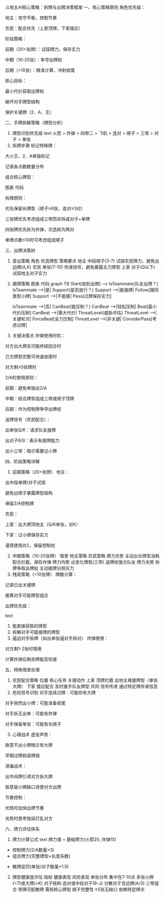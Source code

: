 斗地主AI核心策略：拆牌与出牌决策框架 一、核心策略原则 角色优先级：

地主：攻守平衡，控制节奏

农民：配合优先（上家顶牌，下家接应）

阶段策略：

前期（20+张牌）：试探牌力，保存实力

中期（10-20张）：争夺出牌权

后期（<10张）：精准计算，冲刺收尾

核心目标：

最小代价获取出牌权

破坏对手牌型结构

保护关键牌（2、A、王）

二、手牌拆解策略（牌型分析）

1. 牌型识别优先级 text 火箭 > 炸弹 > 四带二 > 飞机 > 连对 > 顺子 > 三带 > 对子 > 单张
2. 拆牌步骤 标记特殊牌：

大小王、2、A单独标记

记录各点数数量分布

组合核心牌型：

图表 代码

拆牌原则：

优先保留长牌型（顺子≥6张，连对≥3对）

三张牌优先考虑组成三带而非拆成对子+单牌

四张牌优先拆为炸弹，次选拆为两对

单牌点数≤10时可考虑组成顺子

三、出牌决策树

1. 首出策略 角色 优选牌型 策略要点 地主 中段顺子(3-7)    试探农民牌力，避免出边牌(A,K)
   农民 单张(7-10)    传递信号，避免暴露主力牌型 上家 对子(Q以下)    试探地主对子实力
2. 跟牌策略 图表 代码 graph TB Start[收到出牌] --> IsTeammate{队友出牌？} IsTeammate -->|是| Support{是否放行？} Support -->|能接牌| Follow[跟同类型小牌]
   Support -->|不能接| Pass[过牌保存实力]

   IsTeammate -->|否| CanBeat{能压制？} CanBeat -->|轻松压制| Beat[最小代价压制]
   CanBeat -->|需大代价| ThreatLevel{威胁评估} ThreatLevel -->|关键轮次| ForceBeat[全力压制]
   ThreatLevel -->|非关键| ConsiderPass[考虑过牌]
3. 关键决策点 炸弹使用时机：

对方出大牌且可能终结回合时

己方牌型完整可快速收尾时

对方剩≤5张牌时

2/A的使用原则：

前期：避免单独出2/A

中期：结合牌型组成三带或顺子顶牌

后期：作为控制牌争夺出牌权

送牌信号（农民配合）：

出单张Q/K：请求队友接牌

出对子8/9：表示有接牌能力

出小三带：暗示需要过小牌

四、阶段策略详解

1. 前期策略（20+张牌） 地主：

出中段单牌/对子试探

避免出顺子暴露牌型结构

保留2/A控制牌

农民：

上家：出大牌顶地主（Q/K单张，对K）

下家：过小牌保存实力

谨慎使用对2，保留控制权

2. 中期策略（10-20张牌） 情景 地主策略 农民策略 牌力优势 主动出长牌型消耗 配合拦截，保存炸弹 牌力均势 出变化牌型(三带)    送牌给强方队友 牌力劣势 拆牌争取出牌权 主动接牌分担压力
3. 残局策略（<10张牌） 牌数计算：

记录已出关键牌

推算对手可能牌型组合

出牌优先级：

text

1. 能直接获胜的牌型
2. 拆解对手可能接牌的牌型
3. 逼迫对手拆牌（如出单张逼对手拆对） 炸弹使用：

对方剩1-2张时慎用

计算炸弹后剩余牌能否衔接

五、特殊情景处理

1. 农民配合策略 位置 核心任务 关键动作 上家 顶牌拦截 出地主难接牌型（单张大牌） 下家 接应配合 及时接手队友牌型 共同 信号传递 通过特定牌传递信息
2. 危险信号识别 对手连续过牌：可能存有大牌

对手突然出小牌：可能准备收尾

对手拆王出单：可能有炸弹

对手保留单张：可能有长顺子

3. 心理战术 虚张声势：

故意不出小牌暗示有大牌

早期过牌假装牌弱

诱骗战术：

出中间牌引诱对方拆大牌

故意留小牌缺口诱使对方出牌

节奏控制：

优势时加快出牌节奏

劣势时思考拖延打乱对方

六、牌力评估体系

1. 牌力计算公式 text 牌力值 = 基础牌力(火箭20, 炸弹15)

+ 控制牌力(2/A数量×3)
+ 组合牌力(完整牌型×长度系数)

- 散牌惩罚(单张/对子数量×1.5)

2. 牌型健康度评估 指标 健康表现 风险表现 单张分布 集中在7-10点 多张小牌(<7)或大牌(>K)
   对子结构 连对或中段对子(8-J)    分散对子含边牌(A/3)
   三带组合 带牌可配散牌 需拆核心牌型 顺子完整性 ≥5张无缺口 依赖特定牌点

